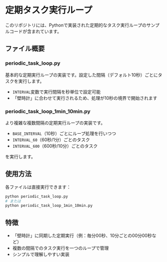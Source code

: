 # 定期タスク実行ループ

このリポジトリには、Pythonで実装された定期的なタスク実行ループのサンプルコードが含まれています。

## ファイル概要

### periodic_task_loop.py

基本的な定期実行ループの実装です。設定した間隔（デフォルト10秒）ごとにタスクを実行します。

- `INTERVAL`変数で実行間隔を秒単位で設定可能
- 「壁時計」に合わせて実行されるため、処理が10秒の境界で開始されます

### periodic_task_loop_1min_10min.py

より複雑な複数間隔の定期実行ループの実装です。

- `BASE_INTERVAL`（10秒）ごとにループ処理を行いつつ
- `INTERVAL_60`（60秒/1分）ごとのタスク
- `INTERVAL_600`（600秒/10分）ごとのタスク

を実行します。

## 使用方法

各ファイルは直接実行できます：

```bash
python periodic_task_loop.py
# または
python periodic_task_loop_1min_10min.py
```

## 特徴

- 「壁時計」に同期した定期実行（例：毎分00秒、10分ごとの00分00秒など）
- 複数の間隔でのタスク実行を一つのループで管理
- シンプルで理解しやすい実装